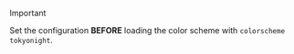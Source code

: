 > [!IMPORTANT]
> Set the configuration **BEFORE** loading the color scheme with `colorscheme tokyonight`.
